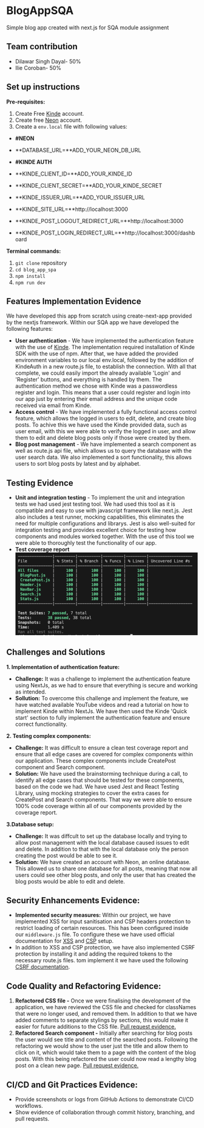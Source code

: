 # BlogAppSQA

Simple blog app created with next.js for SQA module assignment

## Team contribution

- Dilawar Singh Dayal- 50%
- Ilie Coroban- 50%

## Set up instructions
**Pre-requisites:** 
1. Create Free [Kinde](https://kinde.com/) account.
2. Create free [Neon](https://neon.tech/?ref=dgys) account.
3. Create a `env.local` file with following values: 
- **#NEON**
- **DATABASE_URL=**ADD_YOUR_NEON_DB_URL

- **#KINDE AUTH**
- **KINDE_CLIENT_ID=**ADD_YOUR_KINDE_ID
- **KINDE_CLIENT_SECRET=**ADD_YOUR_KINDE_SECRET
- **KINDE_ISSUER_URL=**ADD_YOUR_ISSUER_URL
- **KINDE_SITE_URL=**http://localhost:3000
- **KINDE_POST_LOGOUT_REDIRECT_URL=**http://localhost:3000
- **KINDE_POST_LOGIN_REDIRECT_URL=**http://localhost:3000/dashboard

**Terminal commands:**
1. `git clone` repository
2. `cd blog_app_spa`
3. `npm install`
4. `npm run dev`

## Features Implementation Evidence

We have developed this app from scratch using create-next-app provided by the nextjs framework.
Within our SQA app we have developed the following features:

- **User authentication** - We have implemented the authentication feature with the use of [Kinde](https://kinde.com). The implementation required installation of Kinde SDK with the use of npm. After that, we have added the provided environment variables to our local env.local, followed by the addition of KindeAuth in a new route.js file, to establish the connection. With all that complete, we could easily import the already available 'Login' and 'Register' buttons, and everything is handled by them. The authentication method we chose with Kinde was a passwordless register and login. This means that a user could register and login into our app just by entering their email address and the unique code received via email from Kinde.
- **Access control** - We have implemented a fully functional access control feature, which allows the logged in users to edit, delete, and create blog posts. To achive this we have used the Kinde provided data, such as user email, with this we were able to verify the logged in user, and allow them to edit and delete blog posts only if those were created by them.
- **Blog post management** - We have implemented a search component as well as route.js api file, which allows us to query the database with the user search data. We also implemented a sort functionality, this allows users to sort blog posts by latest and by alphabet.

## Testing Evidence

- **Unit and integration testing** - To implement the unit and integration tests we had used jest testing tool. We had used this tool as it is compatible and easy to use with javascript framework like next.js. Jest also includes a test runner, mocking capabilities, this eliminates the need for multiple configurations and librarys. Jest is also well-suited for integration testing and provides excellent choice for testing how components and modules worked together. With the use of this tool we were able to thoroughly test the functionality of our app.
- **Test coverage report**
  ![screenshot](images/SQA_unit_test_coverage.png)

## Challenges and Solutions
**1. Implementation of authentication feature:**
- **Challenge:** It was a challenge to implement the authentication feature using NextJs, as we had to ensure that everything is secure and working as intended.
- **Sollution:** To overcome this challenge and implement the feature, we have watched available YouTube videos and read a tutorial on how to implement Kinde within NextJs. We have then used the Kinde 'Quick start' section to fully implement the authentication feature and ensure correct functionality.

**2. Testing complex components:**
- **Challenge:** It was difficult to ensure a clean test coverage report and ensure that all edge cases are covered for complex components within our application. These complex components include CreatePost component and Search component.
- **Solution:** We have used the brainstorming technique during a call, to identify all edge cases that should be tested for these components, based on the code we had. We have used Jest and React Testing Library, using mocking strategies to cover the extra cases for CreatePost and Search components. That way we were able to ensure 100% code coverage within all of our components provided by the coverage report.

**3.Database setup:**
- **Challenge:** It was diffcult to set up the database locally and trying to allow post management with the local database caused issues to edit and delete. In addition to that with the local database only the person creating the post would be able to see it. 
- **Solution:** We have created an account with Neon, an online database. This allowed us to share one database for all posts, meaning that now all users could see other blog posts, and only the user that has created the blog posts would be able to edit and delete. 

## Security Enhancements Evidence:
- **Implemented security measures:** Within our project, we have implemented XSS for input sanitisation and CSP headers protection to restrict loading of certain resources. This has been configured inside our `middleware.js` file. To configure these we have used official documentation for [XSS](https://vercel.com/guides/understanding-xss-attacks) and [CSP](https://nextjs.org/docs/pages/building-your-application/configuring/content-security-policy) setup.
- In addition to XSS and CSP protection, we have also implemented CSRF protection by installing it and adding the required tokens to the necessary route.js files. tom implement it we have used the following [CSRF documentation](https://nextjs.org/blog/security-nextjs-server-components-actions).

## Code Quality and Refactoring Evidence:
1. **Refactored CSS file -** Once we were finalising the development of the application, we have reviewed the CSS file and checked for classNames that were no longer used, and removed them. In addition to that we have added comments to separate stylings by sections, this would make it easier for future additions to the CSS file. [Pull request evidence.](https://github.com/ilie207/BlogAppSQA/commit/6f4ccc7d8df68f11f9d9140f8850ad62230da545)  
2. **Refactored Search component -** Initially after searching for blog posts the user would see title and content of the searched posts. Following the refactoring we would show to the user just the title and allow them to click on it, which would take them to a page with the content of the blog posts. With this being refactored the user could now read a lengthy blog post on a clean new page. [Pull request evidence.](https://github.com/ilie207/BlogAppSQA/pull/21/files)     


## CI/CD and Git Practices Evidence:
- Provide screenshots or logs from GitHub Actions to demonstrate CI/CD
workflows.
- Show evidence of collaboration through commit history, branching, and pull
requests.
